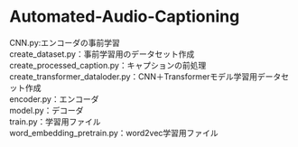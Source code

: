 # Automated-Audio-Captioning
CNN.py:エンコーダの事前学習  
create_dataset.py：事前学習用のデータセット作成  
create_processed_caption.py：キャプションの前処理  
create_transformer_dataloder.py：CNN＋Transformerモデル学習用データセット作成  
encoder.py：エンコーダ  
model.py：デコーダ  
train.py：学習用ファイル  
word_embedding_pretrain.py：word2vec学習用ファイル  
